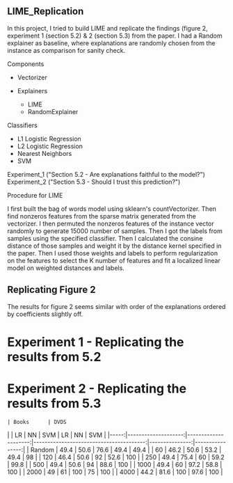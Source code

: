 ## LIME_Replication

In this project, I tried to build LIME and replicate the findings (figure 2, experiment 1 (section 5.2) & 2 (section 5.3) from the paper. I had a Random explainer as baseline, where explanations are randomly chosen from the instance as comparison for sanity check. 

Components

- Vectorizer

- Explainers
  - LIME
  - RandomExplainer

Classifiers 
  - L1 Logistic Regression
  - L2 Logistic Regression
  - Nearest Neighbors
  - SVM

Experiment_1 ("Section 5.2 - Are explanations faithful to the model?")
Experiment_2 ("Section 5.3 - Should I trust this prediction?")

Procedure for LIME

I first built the bag of words model using sklearn's countVectorizer. Then find nonzeros features from the sparse matrix generated from the vectorizer. I then permuted the nonzeros features of the instance vector randomly to generate 15000 number of samples. Then I got the labels from samples using the specified classifier. Then I calculated the consine distance of those samples and weight it by the distance kernel specified in the paper. Then I used those weights and labels to perform regularization on the features to select the K number of features and fit a localized linear model on weighted distances and labels.

## Replicating Figure 2
The results for figure 2 seems similar with order of the explanations ordered by coefficients slightly off.



# Experiment 1 - Replicating the results from 5.2

# Experiment 2 - Replicating the results from 5.3
    | Books      | DVDS
|      |   LR  |   NN |  SVM  |          LR  |   NN |  SVM  |
|-----:|--------------------:|---------------------:|----------------------------------------:|---------------:|----------------:|
|    Random |                49.4 |                 50.6 |                                    76.6 |           49.4 |            49.4 |
|   60 |                46.2 |                 50.6 |                                    53.2 |           49.4 |            98   |
|  120 |                46.4 |                 50.6 |                                    92   |           52.6 |           100   |
|  250 |                49.4 |                 75.4 |                                    60   |           59.2 |            99.8 |
|  500 |                49.4 |                 50.6 |                                    94   |           88.6 |           100   |
| 1000 |                49.4 |                 60   |                                    97.2 |           58.8 |           100   |
| 2000 |                49   |                 61   |                                   100   |           75   |           100   |
| 4000 |                44.2 |                 81.6 |                                   100   |           97.6 |           100   |


